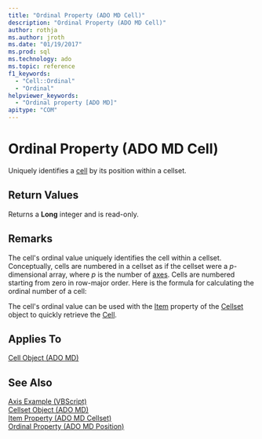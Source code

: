 ```yaml
---
title: "Ordinal Property (ADO MD Cell)"
description: "Ordinal Property (ADO MD Cell)"
author: rothja
ms.author: jroth
ms.date: "01/19/2017"
ms.prod: sql
ms.technology: ado
ms.topic: reference
f1_keywords:
  - "Cell::Ordinal"
  - "Ordinal"
helpviewer_keywords:
  - "Ordinal property [ADO MD]"
apitype: "COM"
---
```

# Ordinal Property (ADO MD Cell)
Uniquely identifies a [cell](./cell-object-ado-md.md) by its position within a cellset.  
  
## Return Values  
 Returns a **Long** integer and is read-only.  
  
## Remarks  
 The cell's ordinal value uniquely identifies the cell within a cellset. Conceptually, cells are numbered in a cellset as if the cellset were a *p*-dimensional array, where *p* is the number of [axes](./axes-collection-ado-md.md). Cells are numbered starting from zero in row-major order. Here is the formula for calculating the ordinal number of a cell:  
  
 The cell's ordinal value can be used with the [Item](./item-property-ado-md-cellset.md) property of the [Cellset](./cellset-object-ado-md.md) object to quickly retrieve the [Cell](./cell-object-ado-md.md).  
  
## Applies To  
 [Cell Object (ADO MD)](./cell-object-ado-md.md)  
  
## See Also  
 [Axis Example (VBScript)](./axis-example-vbscript.md)   
 [Cellset Object (ADO MD)](./cellset-object-ado-md.md)   
 [Item Property (ADO MD Cellset)](./item-property-ado-md-cellset.md)   
 [Ordinal Property (ADO MD Position)](./ordinal-property-ado-md-position.md)